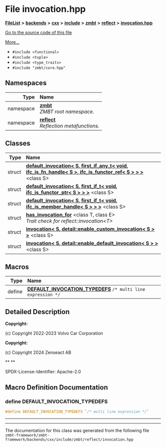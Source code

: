 

# File invocation.hpp



[**FileList**](files.md) **>** [**backends**](dir_e0e3bad64fbfd08934d555b945409197.md) **>** [**cxx**](dir_2a0640ff8f8d193383b3226ce9e70e40.md) **>** [**include**](dir_33cabc3ab2bb40d6ea24a24cae2f30b8.md) **>** [**zmbt**](dir_2115e3e51895e4107b806d6d2319263e.md) **>** [**reflect**](dir_44621b39643a5ee7797a55bb572a295f.md) **>** [**invocation.hpp**](invocation_8hpp.md)

[Go to the source code of this file](invocation_8hpp_source.md)

[More...](#detailed-description)

* `#include <functional>`
* `#include <tuple>`
* `#include <type_traits>`
* `#include "zmbt/core.hpp"`













## Namespaces

| Type | Name |
| ---: | :--- |
| namespace | [**zmbt**](namespacezmbt.md) <br>_ZMBT root namespace._  |
| namespace | [**reflect**](namespacezmbt_1_1reflect.md) <br>_Reflection metafunctions._  |


## Classes

| Type | Name |
| ---: | :--- |
| struct | [**default\_invocation&lt; S, first\_if\_any\_t&lt; void, ifc\_is\_fn\_handle&lt; S &gt;, ifc\_is\_functor\_ref&lt; S &gt; &gt; &gt;**](structzmbt_1_1reflect_1_1default__invocation_3_01S_00_01first__if__any__t_3_01void_00_01ifc__is_03ee2f30da4b8a63c386d237830e07c9.md) &lt;class S&gt;<br> |
| struct | [**default\_invocation&lt; S, first\_if\_t&lt; void, ifc\_is\_functor\_ptr&lt; S &gt; &gt; &gt;**](structzmbt_1_1reflect_1_1default__invocation_3_01S_00_01first__if__t_3_01void_00_01ifc__is__functor__ptr_3_01S_01_4_01_4_01_4.md) &lt;class S&gt;<br> |
| struct | [**default\_invocation&lt; S, first\_if\_t&lt; void, ifc\_is\_member\_handle&lt; S &gt; &gt; &gt;**](structzmbt_1_1reflect_1_1default__invocation_3_01S_00_01first__if__t_3_01void_00_01ifc__is__member__handle_3_01S_01_4_01_4_01_4.md) &lt;class S&gt;<br> |
| struct | [**has\_invocation\_for**](structzmbt_1_1reflect_1_1has__invocation__for.md) &lt;class T, class E&gt;<br>_Trait check for reflect::invocation&lt;T&gt;_  |
| struct | [**invocation&lt; S, detail::enable\_custom\_invocation&lt; S &gt; &gt;**](structzmbt_1_1reflect_1_1invocation_3_01S_00_01detail_1_1enable__custom__invocation_3_01S_01_4_01_4.md) &lt;class S&gt;<br> |
| struct | [**invocation&lt; S, detail::enable\_default\_invocation&lt; S &gt; &gt;**](structzmbt_1_1reflect_1_1invocation_3_01S_00_01detail_1_1enable__default__invocation_3_01S_01_4_01_4.md) &lt;class S&gt;<br> |

















































## Macros

| Type | Name |
| ---: | :--- |
| define  | [**DEFAULT\_INVOCATION\_TYPEDEFS**](invocation_8hpp.md#define-default_invocation_typedefs)  `/* multi line expression */`<br> |

## Detailed Description




**Copyright:**

(c) Copyright 2022-2023 Volvo Car Corporation 




**Copyright:**

(c) Copyright 2024 Zenseact AB 




**
**

SPDX-License-Identifier: Apache-2.0 





    
## Macro Definition Documentation





### define DEFAULT\_INVOCATION\_TYPEDEFS 

```C++
#define DEFAULT_INVOCATION_TYPEDEFS `/* multi line expression */`
```




<hr>

------------------------------
The documentation for this class was generated from the following file `zmbt-framework/zmbt-framework/backends/cxx/include/zmbt/reflect/invocation.hpp`

